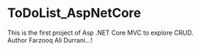 # ToDoList_AspNetCore
This is the first project of Asp .NET Core MVC to explore CRUD.
<br>
Author Farzooq Ali Durrani...!
